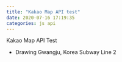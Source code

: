```yaml
---
title: "Kakao Map API test"
date: 2020-07-16 17:19:35
categories: js api
---
```


Kakao Map API Test

- Drawing Gwangju, Korea Subway Line 2 


<div id="map" style="width:100%;height:350px;"></div>

<script type="text/javascript" src="//dapi.kakao.com/v2/maps/sdk.js?appkey=5bf4bd144dadbaeece33e4747d7a3549"></script>
<script>
var mapContainer = document.getElementById('map'), // 지도를 표시할 div  
    mapOption = { 
        center: new kakao.maps.LatLng(35.151523, 126.869565), // 지도의 중심좌표
        level: 7 // 지도의 확대 레벨
    };

var map = new kakao.maps.Map(mapContainer, mapOption);

var linePath = [
    new kakao.maps.LatLng(35.158525, 126.848378),
    new kakao.maps.LatLng(35.151740, 126.848378),
    new kakao.maps.LatLng(35.146706, 126.848664)
];

var polyline = new kakao.maps.Polyline({
    path: linePath,
    strokeWeight: 5,
    strokeColor: '#0471C3',
    strokeOpacity: 0.7,
    strokeStyle: 'solid'
});

polyline.setMap(map);
 
// 마커를 표시할 위치와 내용을 가지고 있는 객체 배열입니다 
var positions = [
    {
        content: '<center><div>201 시청역</div></center>', 
        latlng: new kakao.maps.LatLng(35.158525, 126.848378)
    },
    {
        content: '<center><div>202 치평역</div></center>', 
        latlng: new kakao.maps.LatLng(35.151740, 126.848378)
    },
    {
        content: '<center><div>203 상무역</div></center>', 
        latlng: new kakao.maps.LatLng(35.146706, 126.848664)
    }
];

for (var i = 0; i < positions.length; i ++) {
    var marker = new kakao.maps.Marker({
        map: map, // 마커를 표시할 지도
        position: positions[i].latlng // 마커의 위치
    });
    
    var infowindow = new kakao.maps.InfoWindow({
        content: positions[i].content
    });

    kakao.maps.event.addListener(marker, 'mouseover', makeOverListener(map, marker, infowindow));
    kakao.maps.event.addListener(marker, 'mouseout', makeOutListener(infowindow));
}

// 인포윈도우를 표시하는 클로저를 만드는 함수입니다 
function makeOverListener(map, marker, infowindow) {
    return function() {
        infowindow.open(map, marker);
    };
}

// 인포윈도우를 닫는 클로저를 만드는 함수입니다 
function makeOutListener(infowindow) {
    return function() {
        infowindow.close();
    };
}

</script>
